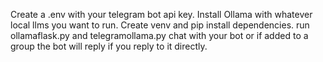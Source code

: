 Create a .env with your telegram bot api key. Install Ollama with whatever local llms you want to run. Create venv and pip install dependencies. run ollamaflask.py and telegramollama.py chat with your bot or if added to a group the bot will reply if you reply to it directly.
